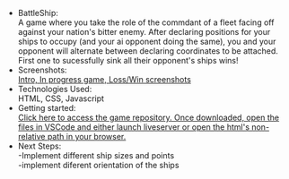 <ul>
  <li>BattleShip: <br>
    A game where you take the role of the commdant of a fleet facing off against your nation's bitter enemy. After declaring positions for your ships to occupy (and your ai opponent doing the same), you and your opponent will alternate between declaring coordinates to be attached. First one to sucessfully sink all their opponent's ships wins!
  <li> Screenshots:<br>
    <a href="https://imgur.com/a/icRkJCO">Intro, In progress game, Loss/Win screenshots</a>
  <li> Technologies Used: <br>
    HTML, CSS, Javascript
  <li> Getting started:<br>
    <a href="https://github.com/poyalex/unit-1-project">Click here to access the game repository. Once downloaded, open the files in VSCode and either launch liveserver or open the html's non-relative path in your browser.</a>
  <li> Next Steps: <br>
    -Implement different ship sizes and points<br>
    -implement diferent orientation of the ships<br>
</ul>